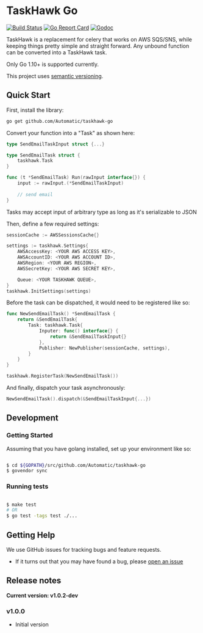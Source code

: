 # TaskHawk Go

[![Build Status](https://travis-ci.org/Automatic/taskhawk-go.svg?branch=master)](https://travis-ci.org/Automatic/taskhawk-go)
[![Go Report Card](https://goreportcard.com/badge/github.com/Automatic/taskhawk-go)](https://goreportcard.com/report/github.com/Automatic/taskhawk-go)
[![Godoc](https://godoc.org/github.com/Automatic/taskhawk-go?status.svg)](http://godoc.org/github.com/Automatic/taskhawk-go)

TaskHawk is a replacement for celery that works on AWS SQS/SNS, while
keeping things pretty simple and straight forward. Any unbound function
can be converted into a TaskHawk task.

Only Go 1.10+ is supported currently.

This project uses [semantic versioning](http://semver.org/).

## Quick Start

First, install the library:

```bash
go get github.com/Automatic/taskhawk-go
```

Convert your function into a "Task" as shown here:

```go 
type SendEmailTaskInput struct {...}

type SendEmailTask struct {
    taskhawk.Task
}

func (t *SendEmailTask) Run(rawInput interface{}) {
    input := rawInput.(*SendEmailTaskInput)
    
    // send email
}
```

Tasks may accept input of arbitrary type as long as it's serializable to JSON

Then, define a few required settings:

```go 
sessionCache := AWSSessionsCache{}

settings := taskhawk.Settings{
	AWSAccessKey: <YOUR AWS ACCESS KEY>,
	AWSAccountID: <YOUR AWS ACCOUNT ID>,
    AWSRegion: <YOUR AWS REGION>,
    AWSSecretKey: <YOUR AWS SECRET KEY>,

    Queue: <YOUR TASKHAWK QUEUE>,
}
taskhawk.InitSettings(settings)
```

Before the task can be dispatched, it would need to be registered like so:

```go 
func NewSendEmailTask() *SendEmailTask {
    return &SendEmailTask{
        Task: taskhawk.Task{
            Inputer: func() interface{} {
                return &SendEmailTaskInput{}
            },
            Publisher: NewPublisher(sessionCache, settings),
        }
    }
}

taskhawk.RegisterTask(NewSendEmailTask())
```

And finally, dispatch your task asynchronously:

```go 
NewSendEmailTask().dispatch(&SendEmailTaskInput{...})
```

## Development

### Getting Started

Assuming that you have golang installed, set up your environment like so:

```bash

$ cd ${GOPATH}/src/github.com/Automatic/taskhawk-go
$ govendor sync
```

### Running tests

```bash

$ make test  
# OR
$ go test -tags test ./...
```

## Getting Help

We use GitHub issues for tracking bugs and feature requests.

* If it turns out that you may have found a bug, please [open an issue](https://github.com/Automatic/taskhawk-go/issues/new>)

## Release notes

**Current version: v1.0.2-dev**

### v1.0.0

  - Initial version
